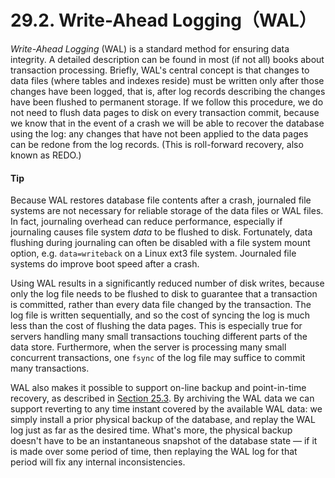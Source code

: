 # 29.2. Write-Ahead Logging（WAL）

_Write-Ahead Logging_ \(WAL\) is a standard method for ensuring data integrity. A detailed description can be found in most \(if not all\) books about transaction processing. Briefly, WAL's central concept is that changes to data files \(where tables and indexes reside\) must be written only after those changes have been logged, that is, after log records describing the changes have been flushed to permanent storage. If we follow this procedure, we do not need to flush data pages to disk on every transaction commit, because we know that in the event of a crash we will be able to recover the database using the log: any changes that have not been applied to the data pages can be redone from the log records. \(This is roll-forward recovery, also known as REDO.\)

#### Tip

Because WAL restores database file contents after a crash, journaled file systems are not necessary for reliable storage of the data files or WAL files. In fact, journaling overhead can reduce performance, especially if journaling causes file system _data_ to be flushed to disk. Fortunately, data flushing during journaling can often be disabled with a file system mount option, e.g. `data=writeback` on a Linux ext3 file system. Journaled file systems do improve boot speed after a crash.

Using WAL results in a significantly reduced number of disk writes, because only the log file needs to be flushed to disk to guarantee that a transaction is committed, rather than every data file changed by the transaction. The log file is written sequentially, and so the cost of syncing the log is much less than the cost of flushing the data pages. This is especially true for servers handling many small transactions touching different parts of the data store. Furthermore, when the server is processing many small concurrent transactions, one `fsync` of the log file may suffice to commit many transactions.

WAL also makes it possible to support on-line backup and point-in-time recovery, as described in [Section 25.3](https://www.postgresql.org/docs/12/continuous-archiving.html). By archiving the WAL data we can support reverting to any time instant covered by the available WAL data: we simply install a prior physical backup of the database, and replay the WAL log just as far as the desired time. What's more, the physical backup doesn't have to be an instantaneous snapshot of the database state — if it is made over some period of time, then replaying the WAL log for that period will fix any internal inconsistencies.

